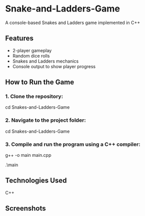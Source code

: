 # Snake-and-Ladders-Game
A console-based Snakes and Ladders game implemented in C++


## Features
- 2-player gameplay
- Random dice rolls
- Snakes and Ladders mechanics
- Console output to show player progress

## How to Run the Game
### 1. Clone the repository:
   cd Snakes-and-Ladders-Game
   
### 2. Navigate to the project folder:
   cd Snakes-and-Ladders-Game
   
### 3. Compile and run the program using a C++ compiler:
g++ -o main main.cpp

.\main

## Technologies Used
C++
## Screenshots
